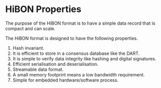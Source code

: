 # HiBON Properties
The purpose of the HiBON format is to have a simple data record that is compact and can scale.

The HiBON format is designed to have the following properties.

1. Hash invariant.
2. It is efficient to store in a consensus database like the DART.
3. It is simple to verify data integrity like hashing and digital signatures.
4. Efficient serialisation and deserialisation.
5. Streamable data format.
6. A small memory footprint means a low bandwidth requirement.
7. Simple for embedded hardware/software process.


